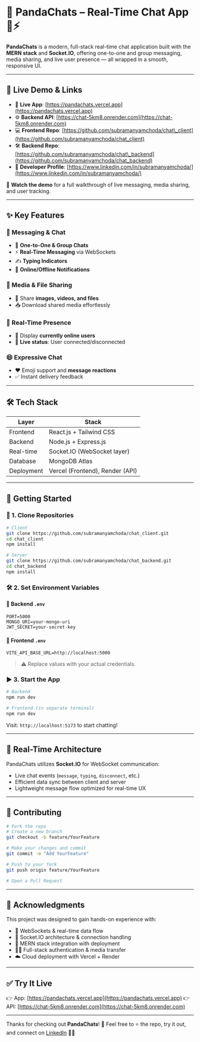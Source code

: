 # 💬 PandaChats – Real-Time Chat App 🐼⚡

**PandaChats** is a modern, full-stack real-time chat application built with the **MERN stack** and **Socket.IO**, offering one-to-one and group messaging, media sharing, and live user presence — all wrapped in a smooth, responsive UI.

---

## 🔗 Live Demo & Links

* 🚀 **Live App**: [https://pandachats.vercel.app](https://pandachats.vercel.app)
* ⚙️ **Backend API**: [https://chat-5km8.onrender.com](https://chat-5km8.onrender.com)
* 💻 **Frontend Repo**: [https://github.com/subramanyamchoda/chat\_client](https://github.com/subramanyamchoda/chat_client)
* 🛠️ **Backend Repo**: [https://github.com/subramanyamchoda/chat\_backend](https://github.com/subramanyamchoda/chat_backend)
* 👤 **Developer Profile**: [https://www.linkedin.com/in/subramanyamchoda/](https://www.linkedin.com/in/subramanyamchoda/)

🎥 **Watch the demo** for a full walkthrough of live messaging, media sharing, and user tracking.

---

## ✨ Key Features

### 💬 Messaging & Chat

* 🔁 **One-to-One & Group Chats**
* ⚡ **Real-Time Messaging** via WebSockets
* ✍️ **Typing Indicators**
* 🔔 **Online/Offline Notifications**

### 📂 Media & File Sharing

* 📸 Share **images, videos, and files**
* 📥 Download shared media effortlessly

### 👥 Real-Time Presence

* 👀 Display **currently online users**
* 🎯 **Live status**: User connected/disconnected

### 😄 Expressive Chat

* ❤️ Emoji support and **message reactions**
* ✅ Instant delivery feedback

---

## 🛠️ Tech Stack

| Layer      | Stack                           |
| ---------- | ------------------------------- |
| Frontend   | React.js + Tailwind CSS         |
| Backend    | Node.js + Express.js            |
| Real-time  | Socket.IO (WebSocket layer)     |
| Database   | MongoDB Atlas                   |
| Deployment | Vercel (Frontend), Render (API) |

---

## 🚀 Getting Started

### 🔧 1. Clone Repositories

```bash
# Client
git clone https://github.com/subramanyamchoda/chat_client.git
cd chat_client
npm install

# Server
git clone https://github.com/subramanyamchoda/chat_backend.git
cd chat_backend
npm install
```

### 🛠️ 2. Set Environment Variables

#### 📁 Backend `.env`

```env
PORT=5000
MONGO_URI=your-mongo-uri
JWT_SECRET=your-secret-key
```

#### 📁 Frontend `.env`

```env
VITE_API_BASE_URL=http://localhost:5000
```

> ⚠️ Replace values with your actual credentials.

### ▶️ 3. Start the App

```bash
# Backend
npm run dev

# Frontend (in separate terminal)
npm run dev
```

Visit: `http://localhost:5173` to start chatting!

---

## 🧪 Real-Time Architecture

PandaChats utilizes **Socket.IO** for WebSocket communication:

* Live chat events (`message`, `typing`, `disconnect`, etc.)
* Efficient data sync between client and server
* Lightweight message flow optimized for real-time UX

---

## 🤝 Contributing

```bash
# Fork the repo
# Create a new branch
git checkout -b feature/YourFeature

# Make your changes and commit
git commit -m "Add YourFeature"

# Push to your fork
git push origin feature/YourFeature

# Open a Pull Request
```

---

## 🙌 Acknowledgments

This project was designed to gain hands-on experience with:

* 🔄 WebSockets & real-time data flow
* 📡 Socket.IO architecture & connection handling
* 🧱 MERN stack integration with deployment
* 🧑‍💻 Full-stack authentication & media transfer
* ☁️ Cloud deployment with Vercel + Render

---

## ✅ Try It Live

👉 App: [https://pandachats.vercel.app](https://pandachats.vercel.app)
👉 API: [https://chat-5km8.onrender.com](https://chat-5km8.onrender.com)

---

Thanks for checking out **PandaChats**! 🎉
Feel free to ⭐ the repo, try it out, and connect on [LinkedIn](https://www.linkedin.com/in/subramanyamchoda/) 🌱✨
